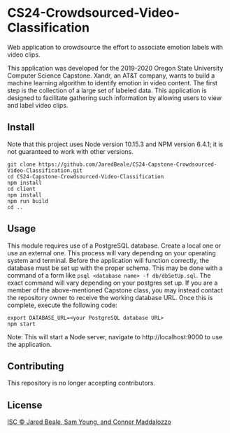 # CS24-Crowdsourced-Video-Classification

Web application to crowdsource the effort to associate emotion labels with video clips.

This application was developed for the 2019-2020 Oregon State University Computer Science Capstone.
Xandr, an AT&T company, wants to build a machine learning algorithm to identify emotion in video content.
The first step is the collection of a large set of labeled data.
This application is designed to facilitate gathering such information by allowing users to view and label video clips.

## Install
Note that this project uses Node version 10.15.3 and NPM version 6.4.1; it is not guaranteed to work with other versions.
```
git clone https://github.com/JaredBeale/CS24-Capstone-Crowdsourced-Video-Classification.git
cd CS24-Capstone-Crowdsourced-Video-Classification
npm install
cd client
npm install
npm run build
cd ..
```

## Usage

This module requires use of a PostgreSQL database.
Create a local one or use an external one.
This process will vary depending on your operating system and terminal.
Before the application will function correctly, the database must be set up with the proper schema.
This may be done with a command of a form like `psql <database name> -f db/dbSetUp.sql`.
The exact command will vary depending on your postgres set up.
If you are a member of the above-mentioned Capstone class, you may instead contact the repository owner to receive the working database URL.
Once this is complete, execute the following code:

```
export DATABASE_URL=<your PostgreSQL database URL>
npm start
```

Note: This will start a Node server, navigate to http://localhost:9000 to use the application.

## Contributing

This repository is no longer accepting contributors.

## License

[ISC © Jared Beale, Sam Young, and Conner Maddalozzo](./LICENSE)
